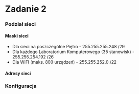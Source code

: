 # Zadanie 2
### Podział sieci
#### Maski sieci
* Dla sieci na poszczególne Piętro - 255.255.255.248 /29
* Dla każdego Laboratorium Komputerowego (35 stanowisk) - 255.255.254.192 /26
* Dla WIFI (maks. 800 urządzeń) - 255.255.252.0 /22
#### Adresy sieci

### Konfiguracja
#### 
